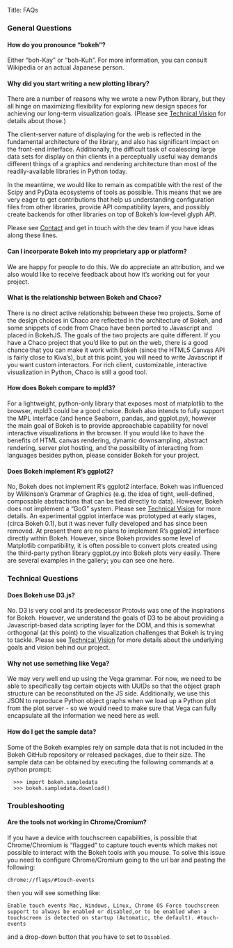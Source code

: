 Title: FAQs

### General Questions

#### How do you pronounce “bokeh”?
Either “boh-Kay” or “boh-Kuh”. For more information, you can consult Wikipedia or an actual Japanese person.

#### Why did you start writing a new plotting library?
There are a number of reasons why we wrote a new Python library, but they all hinge on maximizing flexibility for exploring new design spaces for achieving our long-term visualization goals. (Please see [Technical Vision](/pages/technical-vision.html) for details about those.)

The client-server nature of displaying for the web is reflected in the fundamental architecture of the library, and also has significant impact on the front-end interface. Additionally, the difficult task of coalescing large data sets for display on thin clients in a perceptually useful way demands different things of a graphics and rendering architecture than most of the readily-available libraries in Python today.

In the meantime, we would like to remain as compatible with the rest of the Scipy and PyData ecosystems of tools as possible. This means that we are very eager to get contributions that help us understanding configuration files from other libraries, provide API compatibility layers, and possibly create backends for other libraries on top of Bokeh’s low-level glyph API.

Please see [Contact](/pages/contact.html) and get in touch with the dev team if you have ideas along these lines.

#### Can I incorporate Bokeh into my proprietary app or platform?
We are happy for people to do this. We do appreciate an attribution, and we also would like to receive feedback about how it’s working out for your project.

#### What is the relationship between Bokeh and Chaco?
There is no direct active relationship between these two projects. Some of the design choices in Chaco are reflected in the architecture of Bokeh, and some snippets of code from Chaco have been ported to Javascript and placed in BokehJS. The goals of the two projects are quite different. If you have a Chaco project that you’d like to put on the web, there is a good chance that you can make it work with Bokeh (since the HTML5 Canvas API is fairly close to Kiva’s), but at this point, you will need to write Javascript if you want custom interactors. For rich client, customizable, interactive visualization in Python, Chaco is still a good tool.

#### How does Bokeh compare to mpld3?
For a lightweight, python-only library that exposes most of matplotlib to the browser, mpld3 could be a good choice. Bokeh also intends to fully support the MPL interface (and hence Seaborn, pandas, and ggplot.py), however the main goal of Bokeh is to provide approachable capability for novel interactive visualizations in the browser. If you would like to have the benefits of HTML canvas rendering, dynamic downsampling, abstract rendering, server plot hosting, and the possibility of interacting from languages besides python, please consider Bokeh for your project.

#### Does Bokeh implement R’s ggplot2?
No, Bokeh does not implement R’s ggplot2 interface. Bokeh was influenced by Wilkinson’s Grammar of Graphics (e.g. the idea of tight, well-defined, composable abstractions that can be tied directly to data). However, Bokeh does not implement a “GoG” system. Please see [Technical Vision](/pages/technical-vision.html) for more details.
An experimental ggplot interface was prototyped at early stages, (circa Bokeh 0.1), but it was never fully developed and has since been removed. At present there are no plans to implement R’s ggplot2 interface directly within Bokeh. However, since Bokeh provides some level of Matplotlib compatibility, it is often possible to convert plots created using the third-party python library ggplot.py into Bokeh plots very easily. There are several examples in the gallery; you can see one here.

### Technical Questions
#### Does Bokeh use D3.js?
No. D3 is very cool and its predecessor Protovis was one of the inspirations for Bokeh. However, we understand the goals of D3 to be about providing a Javascript-based data scripting layer for the DOM, and this is somewhat orthogonal (at this point) to the visualization challenges that Bokeh is trying to tackle. Please see [Technical Vision](/pages/technical-vision.html) for more details about the underlying goals and vision behind our project.
#### Why not use something like Vega?
We may very well end up using the Vega grammar. For now, we need to be able to specifically tag certain objects with UUIDs so that the object graph structure can be reconstituted on the JS side. Additionally, we use this JSON to reproduce Python object graphs when we load up a Python plot from the plot server - so we would need to make sure that Vega can fully encapsulate all the information we need here as well.
#### How do I get the sample data?
Some of the Bokeh examples rely on sample data that is not included in the Bokeh GitHub repository or released packages, due to their size. The sample data can be obtained by executing the following commands at a python prompt:

```
  >>> import bokeh.sampledata
  >>> bokeh.sampledata.download()
```

### Troubleshooting
#### Are the tools not working in Chrome/Cromium?
If you have a device with touchscreen capabilities, is possible that Chrome/Chromium is “flagged” to capture touch events which makes not possible to interact with the Bokeh tools with you mouse.
To solve this issue you need to configure Chrome/Cromium going to the url bar and pasting the following:
```
chrome://flags/#touch-events
```
then you will see something like:
```
Enable touch events Mac, Windows, Linux, Chrome OS Force touchscreen support to always be enabled or disabled,or to be enabled when a touchscreen is detected on startup (Automatic, the default). #touch-events
```
and a drop-down button that you have to set to ``Disabled``.
